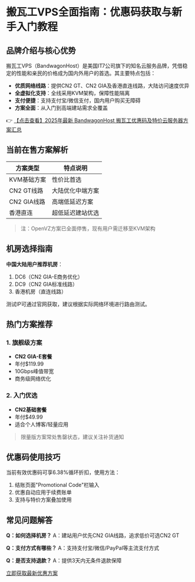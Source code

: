# 搬瓦工VPS全面指南：优惠码获取与新手入门教程

## 品牌介绍与核心优势

搬瓦工VPS（BandwagonHost）是美国IT7公司旗下的知名云服务品牌，凭借稳定的性能和亲民的价格成为国内外用户的首选。其主要特点包括：

- **优质网络线路**：提供CN2 GT、CN2 GIA及香港直连线路，大陆访问速度优异
- **全虚拟化支持**：全线采用KVM架构，保障性能隔离
- **支付便捷**：支持支付宝/微信支付，国内用户购买无障碍
- **方案全面**：从入门到高端建站需求全覆盖

👉 [【点击查看】2025年最新 BandwagonHost 搬瓦工优惠码及特价云服务器方案汇总](https://bit.ly/banwagon)

## 当前在售方案解析

| 方案类型       | 特点说明                     |
|----------------|----------------------------|
| KVM基础方案    | 性价比首选                 |
| CN2 GT线路     | 大陆优化中端方案           |
| CN2 GIA线路    | 高端低延迟方案             |
| 香港直连       | 超低延迟建站优选           |

> 注：OpenVZ方案已全面停售，现有用户需迁移至KVM架构

## 机房选择指南

**中国大陆用户推荐机房**：
1. DC6（CN2 GIA-E商务优化）
2. DC9（CN2 GIA标准线路）
3. 香港机房（直连线路）

测试IP可通过官网获取，建议根据实际网络环境进行路由测试。

## 热门方案推荐

### 1. 旗舰级方案
- **CN2 GIA-E套餐**
- 年付$119.99
- 10Gbps峰值带宽
- 商务级网络优化

### 2. 入门优选
- **CN2基础套餐**
- 年付$49.99
- 适合个人博客/轻量应用

> 限量版方案常处售罄状态，建议关注补货通知

## 优惠码使用技巧

当前有效优惠码可享6.38%循环折扣，使用方法：
1. 结账页面"Promotional Code"栏输入
2. 优惠自动应用于续费账单
3. 支持与特价方案叠加使用

## 常见问题解答

**Q：如何选择机房？**
A：建站用户优先CN2 GIA线路，追求低价可选CN2 GT

**Q：支付方式有哪些？**
A：支持支付宝/微信/PayPal等主流支付方式

**Q：是否支持退款？**
A：提供3天内无条件退款保障

[立即获取最新优惠方案](https://bit.ly/banwagon)